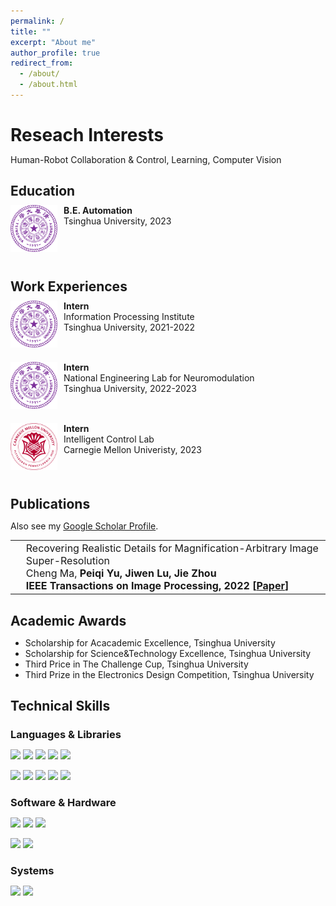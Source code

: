 ```yaml
---
permalink: /
title: ""
excerpt: "About me"
author_profile: true
redirect_from: 
  - /about/
  - /about.html
---
```



Reseach Interests
======
Human-Robot Collaboration & Control, Learning, Computer Vision

Education
------
<meta http-equiv="Content-Type" content="text/html;charset=utf-8">
<style type="text/css">
*{padding:0;margin:0;}
.media{width:100%;margin:0 auto;border:0 solid #ccc;padding:10px 0;}
.media:after{clear:both;display:block;width:0;height:0;content:""}
.pull-left{float:left;border:0 solid #ccc}
.pull-left img{width:75px;}
.media-body{width:70%;float:left;margin-left:10px;}
</style>

<div class="media">
    <span class="pull-left"><img src="images/thu.png" width="75px" height="75px"/></span>
    <div class="media-body">
        <div><span style="font-weight: bold">B.E. Automation</span></div>
        <div>Tsinghua University, 2023</div>
    </div>
</div>

Work Experiences
------
<div class="media">
    <span class="pull-left"><img src="images/thu.png" width="75px" height="75px"/></span>
    <div class="media-body">
        <div><span style="font-weight: bold">Intern</span></div>
        <div>Information Processing Institute</div>
        <div>Tsinghua University, 2021-2022</div>
    </div>
</div>

<div class="media">
    <span class="pull-left"><img src="images/thu.png" width="75px" height="75px"/></span>
    <div class="media-body">
        <div><span style="font-weight: bold">Intern</span></div>
        <div>National Engineering Lab for Neuromodulation</div>
        <div>Tsinghua University, 2022-2023</div>
    </div>
</div>

<div class="media">
    <span class="pull-left"><img src="images/CMU.png" width="75px" height="75px"/></span>
    <div class="media-body">
        <div><span style="font-weight: bold">Intern</span></div>
        <div>Intelligent Control Lab</div>
        <div>Carnegie Mellon Univeristy, 2023</div>
    </div>
</div>

Publications
------
<style>
.pub_title{font-size:16px;}
.pub_author{font-size:16px;}
.pub_journal{font-size:16px;}
.subtitle{ 
    font-size:16px;           
    width: 100%;  
    height: 40px; 
    text-align:center     
} 
</style>

Also see my [Google Scholar Profile](https://scholar.google.com/citations?user=f_lK1RYAAAAJ&hl=en).

<table>

<tr>
<td><img class="proj_thumb" src="TIP2022.png" width="350px" alt=""/>&nbsp;</td>
<td><div class="pub_title"> Recovering Realistic Details for
Magnification-Arbitrary Image Super-Resolution </div>
<div class="pub_author"> Cheng Ma, <b>Peiqi Yu, Jiwen Lu, Jie Zhou</div>
<div class="pub_journal"><b>IEEE Transactions on Image Processing</b>, 2022 [<a href="https://ieeexplore.ieee.org/abstract/document/9776607">Paper</a>]</div>
</td>
</tr>

</table>

Academic Awards
------

 * Scholarship for Acacademic Excellence, Tsinghua University
 * Scholarship for Science&Technology Excellence, Tsinghua University
 * Third Price in The Challenge Cup, Tsinghua University
 * Third Prize in the Electronics Design Competition, Tsinghua University

Technical Skills
------

### Languages & Libraries

[![](https://img.shields.io/badge/Python-3776AB?style=for-the-badge&logo=python&logoColor=white)]()
[![](https://img.shields.io/badge/C++-00599C?style=for-the-badge&logo=cplusplus&logoColor=white)]()
[![](https://img.shields.io/badge/Shell-4EAA25?style=for-the-badge&logo=gnu-bash&logoColor=white)]()
[![](https://img.shields.io/badge/HTML-E34F26?style=for-the-badge&logo=html5&logoColor=white)]()
[![](https://img.shields.io/badge/LaTeX-008080?style=for-the-badge&logo=latex&logoColor=white)]()

[![](https://img.shields.io/badge/PyTorch-EE4C2C?style=for-the-badge&logo=PyTorch&logoColor=white)]()
[![](https://img.shields.io/badge/Rospy-22314E?style=for-the-badge&logo=ros&logoColor=white)]()
[![](https://img.shields.io/badge/Numpy-013243?style=for-the-badge&logo=numpy&logoColor=white)]()
[![](https://img.shields.io/badge/Jupiter-F37626?style=for-the-badge&logo=jupyter&logoColor=white)]()
[![](https://img.shields.io/badge/Scikit%20learn-F7931E?style=for-the-badge&logo=scikitlearn&logoColor=white)]()

### Software & Hardware
[![](https://img.shields.io/badge/Mujuco-412991?style=for-the-badge&logo=mujuco&logoColor=white)]()
[![](https://img.shields.io/badge/Openai%20Gym-0081A5?style=for-the-badge&logo=openaigym&logoColor=white)]()
[![](https://img.shields.io/badge/Ros-22314E?style=for-the-badge&logo=ros&logoColor=white)]()

[![](https://img.shields.io/badge/Kinova-1A1F6C?style=for-the-badge&logo=kinova&logoColor=white)]()
[![](https://img.shields.io/badge/Raspberry%20Pi-A22846?style=for-the-badge&logo=Raspberry%20Pi&logoColor=white)]()

### Systems
[![](https://img.shields.io/badge/Ubuntu-E95420?style=for-the-badge&logo=ubuntu&logoColor=white)]()
[![](https://img.shields.io/badge/Windows-0067B8?style=for-the-badge&logo=windows%2011&logoColor=white)]()

